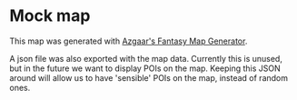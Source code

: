 # Mock map

This map was generated with [Azgaar's Fantasy Map Generator](https://azgaar.github.io/Fantasy-Map-Generator/).

A json file was also exported with the map data. Currently this is unused, but in the future we want to display POIs on the map. Keeping this JSON around will allow us to have 'sensible' POIs on the map, instead of random ones.
